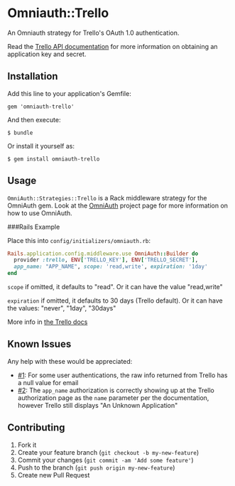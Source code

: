 # Omniauth::Trello

An Omniauth strategy for Trello's OAuth 1.0 authentication.

Read the [Trello API documentation](https://trello.com/docs/) for more information on obtaining an application key and secret.

## Installation

Add this line to your application's Gemfile:

    gem 'omniauth-trello'

And then execute:

    $ bundle

Or install it yourself as:

    $ gem install omniauth-trello

## Usage

`OmniAuth::Strategies::Trello` is a Rack middleware strategy for the OmniAuth gem. Look at the [OmniAuth](https://github.com/intridea/omniauth) project page for more information on how to use OmniAuth.

###Rails Example

Place this into `config/initializers/omniauth.rb`:

```ruby
Rails.application.config.middleware.use OmniAuth::Builder do
  provider :trello, ENV['TRELLO_KEY'], ENV['TRELLO_SECRET'],
  app_name: "APP_NAME", scope: 'read,write', expiration: '1day'
end
```

`scope` if omitted, it defaults to "read". Or it can have the value "read,write"

`expiration` if omitted, it defaults to 30 days (Trello default). Or it can have the values: "never", "1day", "30days"

More info in [the Trello docs](https://trello.com/docs/gettingstarted/index.html#getting-a-token-from-a-user)

## Known Issues

Any help with these would be appreciated:

* [#1](https://github.com/joshrowley/omniauth-trello/issues/1): For some user authentications, the raw info returned from Trello has a null value for email
* [#2](https://github.com/joshrowley/omniauth-trello/issues/2): The `app_name` authorization is correctly showing up at the Trello authorization page as the `name` parameter per the documentation, however Trello still displays "An Unknown Application"

## Contributing

1. Fork it
2. Create your feature branch (`git checkout -b my-new-feature`)
3. Commit your changes (`git commit -am 'Add some feature'`)
4. Push to the branch (`git push origin my-new-feature`)
5. Create new Pull Request
